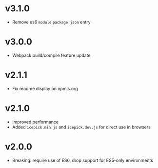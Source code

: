 # v3.1.0
- Remove es6 `module` `package.json` entry

# v3.0.0
- Webpack build/compile feature update

# v2.1.1
- Fix readme display on npmjs.org

# v2.1.0
- Improved performance
- Added `icepick.min.js` and `icepick.dev.js` for direct use in browsers

# v2.0.0
- Breaking: require use of ES6, drop support for ES5-only environments

